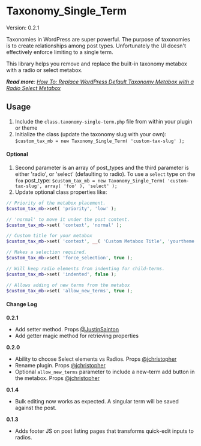 Taxonomy_Single_Term
==================

Version: 0.2.1

Taxonomies in WordPress are super powerful. The purpose of taxonomies is to create relationships among post types. Unfortunately the UI doesn't effectively enforce limiting to a single term.

This library helps you remove and replace the built-in taxonomy metabox with a radio or select metabox.

_**Read more**: [How To: Replace WordPress Default Taxonomy Metabox with a Radio Select Metabox](http://webdevstudios.com/2013/07/08/replace-wordpress-default-taxonomy-metabox-with-a-radio-select-metabox/)_

Usage
------------

1. Include the `class.taxonomy-single-term.php` file from within your plugin or theme
2. Initialize the class (update the taxonomy slug with your own):
	`$custom_tax_mb = new Taxonomy_Single_Term( 'custom-tax-slug' );`

#### Optional
1. Second parameter is an array of post\_types and the third parameter is either 'radio', or 'select' (defaulting to radio). To use a `select` type on the `foo` post\_type:
	`$custom_tax_mb = new Taxonomy_Single_Term( 'custom-tax-slug', array( 'foo' ), 'select' );`
2. Update optional class properties like:
```php
// Priority of the metabox placement.
$custom_tax_mb->set( 'priority', 'low' );

// 'normal' to move it under the post content.
$custom_tax_mb->set( 'context', 'normal' );

// Custom title for your metabox
$custom_tax_mb->set( 'context', __( 'Custom Metabox Title', 'yourtheme' ) );

// Makes a selection required.
$custom_tax_mb->set( 'force_selection', true );

// Will keep radio elements from indenting for child-terms.
$custom_tax_mb->set( 'indented', false );

// Allows adding of new terms from the metabox
$custom_tax_mb->set( 'allow_new_terms', true );
```

#### Change Log
**0.2.1**
* Add setter method. Props [@JustinSainton](https://github.com/JustinSainton)
* Add getter magic method for retrieving properties

**0.2.0**
* Ability to choose Select elements vs Radios. Props [@jchristopher](https://github.com/jchristopher)
* Rename plugin. Props [@jchristopher](https://github.com/jchristopher)
* Optional `allow_new_terms` parameter to include a new-term add button in the metabox. Props [@jchristopher](https://github.com/jchristopher)

**0.1.4**
* Bulk editing now works as expected. A singular term will be saved against the post.

**0.1.3**
* Adds footer JS on post listing pages that transforms quick-edit inputs to radios.